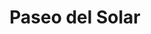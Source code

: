 ---
title: "Paseo del Solar"
url: /san-martin-de-los-andes/paseo-del-solar/
shop: centro comercial
---